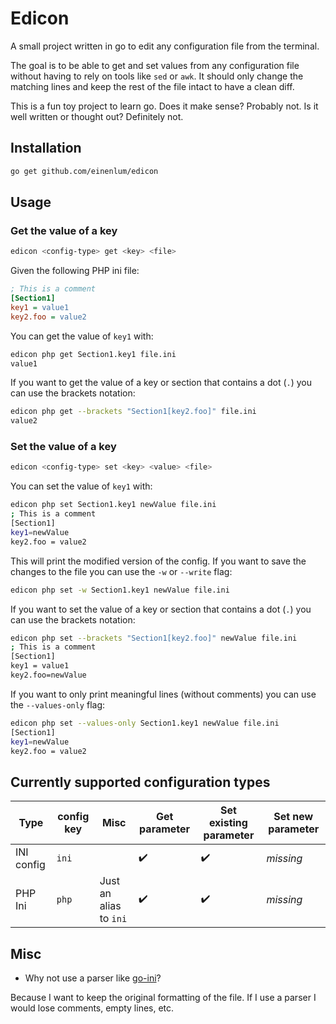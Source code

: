 # Edicon

A small project written in go to edit any configuration file from the terminal.

The goal is to be able to get and set values from any configuration file without having to rely on tools like `sed` or `awk`.
It should only change the matching lines and keep the rest of the file intact to have a clean diff.

This is a fun toy project to learn go. Does it make sense? Probably not. Is it well written or thought out? Definitely not.

## Installation

```bash
go get github.com/einenlum/edicon
```

## Usage

### Get the value of a key

```bash
edicon <config-type> get <key> <file>
```

Given the following PHP ini file:

```ini
; This is a comment
[Section1]
key1 = value1
key2.foo = value2
```

You can get the value of `key1` with:

```bash
edicon php get Section1.key1 file.ini
value1
```

If you want to get the value of a key or section that contains a dot (`.`) you can use the brackets notation:

```bash
edicon php get --brackets "Section1[key2.foo]" file.ini
value2
```

### Set the value of a key

```bash
edicon <config-type> set <key> <value> <file>
```

You can set the value of `key1` with:

```bash
edicon php set Section1.key1 newValue file.ini
; This is a comment
[Section1]
key1=newValue
key2.foo = value2
```

This will print the modified version of the config. If you want to save the changes to the file you can use the `-w` or `--write` flag:

```bash
edicon php set -w Section1.key1 newValue file.ini
```

If you want to set the value of a key or section that contains a dot (`.`) you can use the brackets notation:

```bash
edicon php set --brackets "Section1[key2.foo]" newValue file.ini
; This is a comment
[Section1]
key1 = value1
key2.foo=newValue
```

If you want to only print meaningful lines (without comments) you can use the `--values-only` flag:

```bash
edicon php set --values-only Section1.key1 newValue file.ini
[Section1]
key1=newValue
key2.foo = value2
```

## Currently supported configuration types

| Type       | config key | Misc                   | Get parameter      | Set existing parameter | Set new parameter |
| ---        | ---        | ---                    | ---                | ---                    | ---               |
| INI config | `ini`      |                        | :heavy_check_mark: | :heavy_check_mark:     | _missing_         |
| PHP Ini    | `php`      | Just an alias to `ini` | :heavy_check_mark: | :heavy_check_mark:     | _missing_         |

## Misc

- Why not use a parser like [go-ini](https://github.com/go-ini/ini)?

Because I want to keep the original formatting of the file. If I use a parser I would lose comments, empty lines, etc.
